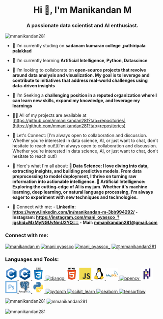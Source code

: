 <h1 align="center">Hi 👋, I'm Manikandan M</h1>
<h3 align="center">A passionate data scientist and AI enthusiast.</h3>

<p align="left"> <img src="https://komarev.com/ghpvc/?username=mmanikandan281&label=Profile%20views&color=0e75b6&style=flat" alt="mmanikandan281" /> </p>

- 🔭 I’m currently studing on **sadanam kumaran college ,pathiripala palakkad**

- 🌱 I’m currently learning **Artificial Intelligence, Python, Datascince**

- 👯 I’m looking to collaborate on **open-source projects that revolve around data analysis and visualization. My goal is to leverage and contribute to initiatives that address real-world challenges using data-driven insights**

- 🤝 I’m Seeking a **challenging position in a reputed organization where I can learn new skills, expand my knowledge, and leverage my learnings**

- 👨‍💻 All of my projects are available at [https://github.com/mmanikandan281?tab=repositories](https://github.com/mmanikandan281?tab=repositories)

- 💬 Let's Connect: [I'm always open to collaboration and discussion. Whether you're interested in data science, AI, or just want to chat, don't hesitate to reach out!](I'm always open to collaboration and discussion. Whether you're interested in data science, AI, or just want to chat, don't hesitate to reach out!)

- 🌟 Here's what I'm all about: **🔬 Data Science: I love diving into data, extracting insights, and building predictive models. From data preprocessing to model deployment, I thrive on turning raw information into actionable intelligence. 🤖 Artificial Intelligence: Exploring the cutting-edge of AI is my jam. Whether it's machine learning, deep learning, or natural language processing, I'm always eager to experiment with new techniques and technologies.**

- 🔗 Connect with me: - **LinkedIn: https://www.linkedin.com/in/manikandan-m-3bb994292/ - Instagram: https://instagram.com/mani_oyassco_?igshid=MzMyNGUyNmU2YQ== - Mail: mmanikandan281@gmail.com**

<h3 align="left">Connect with me:</h3>
<p align="left">
<a href="https://kaggle.com/manikandan m" target="blank"><img align="center" src="https://raw.githubusercontent.com/rahuldkjain/github-profile-readme-generator/master/src/images/icons/Social/kaggle.svg" alt="manikandan m" height="30" width="40" /></a>
<a href="https://fb.com/mani oyassco" target="blank"><img align="center" src="https://raw.githubusercontent.com/rahuldkjain/github-profile-readme-generator/master/src/images/icons/Social/facebook.svg" alt="mani oyassco" height="30" width="40" /></a>
<a href="https://instagram.com/mani_oyassco_?igshid=MzMyNGUyNmU2YQ==" target="blank"><img align="center" src="https://raw.githubusercontent.com/rahuldkjain/github-profile-readme-generator/master/src/images/icons/Social/instagram.svg" alt="mani_oyassco_" height="30" width="40" /></a>
<a href="https://www.hackerrank.com/@mmanikandan281" target="blank"><img align="center" src="https://raw.githubusercontent.com/rahuldkjain/github-profile-readme-generator/master/src/images/icons/Social/hackerrank.svg" alt="@mmanikandan281" height="30" width="40" /></a>
</p>

<h3 align="left">Languages and Tools:</h3>
<p align="left"> <a href="https://www.cprogramming.com/" target="_blank" rel="noreferrer"> <img src="https://raw.githubusercontent.com/devicons/devicon/master/icons/c/c-original.svg" alt="c" width="40" height="40"/> </a> <a href="https://www.w3schools.com/cpp/" target="_blank" rel="noreferrer"> <img src="https://raw.githubusercontent.com/devicons/devicon/master/icons/cplusplus/cplusplus-original.svg" alt="cplusplus" width="40" height="40"/> </a> <a href="https://www.w3schools.com/css/" target="_blank" rel="noreferrer"> <img src="https://raw.githubusercontent.com/devicons/devicon/master/icons/css3/css3-original-wordmark.svg" alt="css3" width="40" height="40"/> </a> <a href="https://www.djangoproject.com/" target="_blank" rel="noreferrer"> <img src="https://cdn.worldvectorlogo.com/logos/django.svg" alt="django" width="40" height="40"/> </a> <a href="https://www.w3.org/html/" target="_blank" rel="noreferrer"> <img src="https://raw.githubusercontent.com/devicons/devicon/master/icons/html5/html5-original-wordmark.svg" alt="html5" width="40" height="40"/> </a> <a href="https://developer.mozilla.org/en-US/docs/Web/JavaScript" target="_blank" rel="noreferrer"> <img src="https://raw.githubusercontent.com/devicons/devicon/master/icons/javascript/javascript-original.svg" alt="javascript" width="40" height="40"/> </a> <a href="https://www.linux.org/" target="_blank" rel="noreferrer"> <img src="https://raw.githubusercontent.com/devicons/devicon/master/icons/linux/linux-original.svg" alt="linux" width="40" height="40"/> </a> <a href="https://www.mysql.com/" target="_blank" rel="noreferrer"> <img src="https://raw.githubusercontent.com/devicons/devicon/master/icons/mysql/mysql-original-wordmark.svg" alt="mysql" width="40" height="40"/> </a> <a href="https://opencv.org/" target="_blank" rel="noreferrer"> <img src="https://www.vectorlogo.zone/logos/opencv/opencv-icon.svg" alt="opencv" width="40" height="40"/> </a> <a href="https://pandas.pydata.org/" target="_blank" rel="noreferrer"> <img src="https://raw.githubusercontent.com/devicons/devicon/2ae2a900d2f041da66e950e4d48052658d850630/icons/pandas/pandas-original.svg" alt="pandas" width="40" height="40"/> </a> <a href="https://www.photoshop.com/en" target="_blank" rel="noreferrer"> <img src="https://raw.githubusercontent.com/devicons/devicon/master/icons/photoshop/photoshop-line.svg" alt="photoshop" width="40" height="40"/> </a> <a href="https://www.postgresql.org" target="_blank" rel="noreferrer"> <img src="https://raw.githubusercontent.com/devicons/devicon/master/icons/postgresql/postgresql-original-wordmark.svg" alt="postgresql" width="40" height="40"/> </a> <a href="https://www.python.org" target="_blank" rel="noreferrer"> <img src="https://raw.githubusercontent.com/devicons/devicon/master/icons/python/python-original.svg" alt="python" width="40" height="40"/> </a> <a href="https://pytorch.org/" target="_blank" rel="noreferrer"> <img src="https://www.vectorlogo.zone/logos/pytorch/pytorch-icon.svg" alt="pytorch" width="40" height="40"/> </a> <a href="https://scikit-learn.org/" target="_blank" rel="noreferrer"> <img src="https://upload.wikimedia.org/wikipedia/commons/0/05/Scikit_learn_logo_small.svg" alt="scikit_learn" width="40" height="40"/> </a> <a href="https://seaborn.pydata.org/" target="_blank" rel="noreferrer"> <img src="https://seaborn.pydata.org/_images/logo-mark-lightbg.svg" alt="seaborn" width="40" height="40"/> </a> <a href="https://www.tensorflow.org" target="_blank" rel="noreferrer"> <img src="https://www.vectorlogo.zone/logos/tensorflow/tensorflow-icon.svg" alt="tensorflow" width="40" height="40"/> </a> </p>

<p><img align="left" src="https://github-readme-stats.vercel.app/api/top-langs?username=mmanikandan281&show_icons=true&locale=en&layout=compact" alt="mmanikandan281" /></p>

<p>&nbsp;<img align="center" src="https://github-readme-stats.vercel.app/api?username=mmanikandan281&show_icons=true&locale=en" alt="mmanikandan281" /></p>

<p><img align="center" src="https://github-readme-streak-stats.herokuapp.com/?user=mmanikandan281&" alt="mmanikandan281" /></p>
